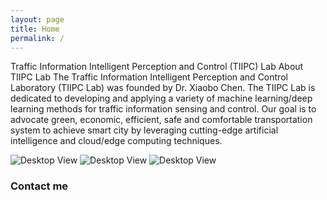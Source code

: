 ```yaml
---
layout: page
title: Home
permalink: /
---
```


Traffic Information Intelligent Perception and Control (TIIPC) Lab
About TIIPC Lab
The Traffic Information Intelligent Perception and Control Laboratory (TIIPC Lab) was founded by Dr. Xiaobo Chen. The TIIPC Lab is dedicated to developing and applying a variety of machine learning/deep learning methods for traffic information sensing and control. Our goal is to advocate green, economic, efficient, safe and comfortable transportation system to achieve smart city by leveraging cutting-edge artificial intelligence and cloud/edge computing techniques.

![Desktop View](/images/img/img1.png)
![Desktop View](/images/img/img2.png)
![Desktop View](/images/img/img3.png)

### Contact me

<!-- [email@domain.com](mailto:email@domain.com) -->